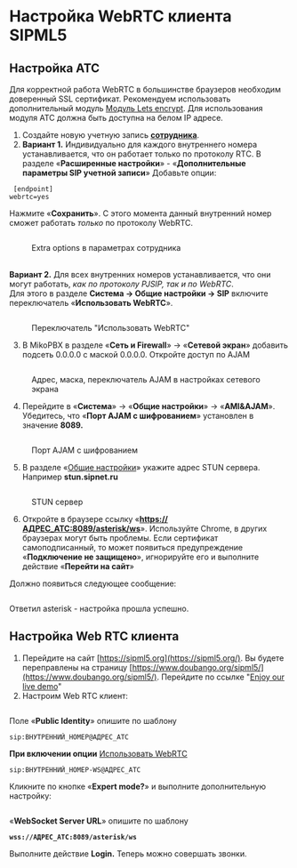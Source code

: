 # Настройка WebRTC клиента SIPML5

## Настройка АТС <a href="#nastrojka_ats" id="nastrojka_ats"></a>

Для корректной работа WebRTC в большинстве браузеров необходим доверенный SSL сертификат. Рекомендуем использовать дополнительный модуль [Модуль Lets encrypt](../../modules/miko/module-get-ssl-lets-encrypt.md). Для использования модуля АТС должна быть доступна на белом IP адресе.

1. Создайте новую учетную запись [**сотрудника**](../../manual/telefoniya/extensions.md).
2. **Вариант 1.** Индивидуально для каждого внутреннего номера устанавливается, что он работает только по протоколу RTС. В разделе «**Расширенные настройки**» - «**Дополнительные параметры SIP учетной записи**» Добавьте опции:

```
 [endpoint]
webrtc=yes
```

Нажмите «**Сохранить**». С этого момента данный внутренний номер сможет работать _только_ по протоколу WebRTC.

<figure><img src="../../.gitbook/assets/additionalInfoExtension (1).png" alt=""><figcaption><p>Extra options в параметрах сотрудника </p></figcaption></figure>

\
**Вариант 2.** Для всех внутренних номеров устанавливается, что они могут работать, _как по протоколу PJSIP, так и по WebRTC_.\
Для этого в разделе **Система → Общие настройки → SIP** включите переключатель «**Использовать WebRTC**».

<figure><img src="../../.gitbook/assets/webrtcBtn.png" alt=""><figcaption><p>Переключатель "Использовать WebRTC"</p></figcaption></figure>

3. В MikoPBX в разделе «**Сеть и Firewall**» → «**Сетевой экран**» добавить подсеть 0.0.0.0 с маской 0.0.0.0. Откройте доступ по AJAM

<figure><img src="../../.gitbook/assets/ajamBtn.png" alt=""><figcaption><p>Адрес, маска, переключатель AJAM в настройках сетевого экрана</p></figcaption></figure>

4. Перейдите в «**Система**» → «**Общие настройки**» → «**AMI\&AJAM**». Убедитесь, что «**Порт AJAM с шифрованием**» установлен в значение **8089.**

<figure><img src="../../.gitbook/assets/ajamPort.png" alt=""><figcaption><p>Порт AJAM с шифрованием</p></figcaption></figure>

5. В разделе «[Общие настройки](../../manual/system/general-settings.md)» укажите адрес STUN сервера. Например **stun.sipnet.ru**

<figure><img src="../../.gitbook/assets/stunAddress.png" alt=""><figcaption><p>STUN сервер</p></figcaption></figure>

6. Откройте в браузере ссылку «[**https://АДРЕС\_АТС:8089/asterisk/ws**](https://xn--\_-7sbbof9dici:8089/asterisk/ws)». Используйте Chrome, в других браузерах могут быть проблемы. Если сертификат самоподписанный, то может появиться предупреждение «**Подключение не защищено**», игнорируйте его и выполните действие «**Перейти на сайт**»

Должно появиться следующее сообщение:

<figure><img src="../../.gitbook/assets/image (2) (1).png" alt=""><figcaption></figcaption></figure>

Ответил asterisk - настройка прошла успешно.

## Настройка Web RTC клиента <a href="#nastrojka_web_rtc_klienta" id="nastrojka_web_rtc_klienta"></a>

1. Перейдите на сайт [https://sipml5.org](https://sipml5.org/). Вы будете переправлены на страницу [https://www.doubango.org/sipml5/](https://www.doubango.org/sipml5/). Перейдите по ссылке "[Enjoy our live demo](https://www.doubango.org/sipml5/call.htm?svn=252)"
2. Настроим Web RTC клиент:

<figure><img src="../../.gitbook/assets/image (1) (1) (1).png" alt=""><figcaption></figcaption></figure>

Поле «**Public Identity**» опишите по шаблону

```
sip:ВНУТРЕННИЙ_НОМЕР@АДРЕС_АТС
```

**При включении опции** [Использовать WebRTC](../../manual/system/general-settings.md#sip)

```
sip:ВНУТРЕННИЙ_НОМЕР-WS@АДРЕС_АТС
```

Кликните по кнопке «**Expert mode?**» и выполните дополнительную настройку:

<figure><img src="../../.gitbook/assets/image (2) (1) (1).png" alt=""><figcaption></figcaption></figure>

«**WebSocket Server URL**» опишите по шаблону

<pre><code><strong>wss://АДРЕС_АТС:8089/asterisk/ws
</strong></code></pre>

Выполните действие **Login.** Теперь можно совершать звонки.
